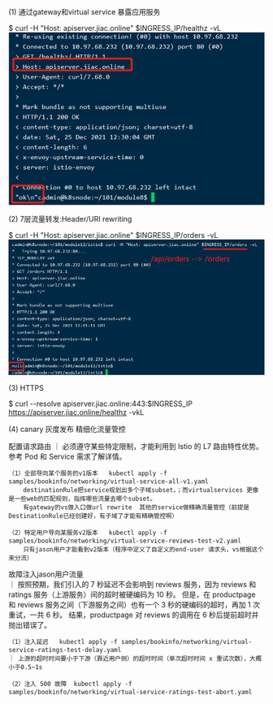 (1) 通过gateway和virtual service  暴露应用服务

$ curl -H "Host: apiserver.jiac.online" $INGRESS_IP/healthz -vL
![img_4.png](img_4.png)

(2) 7层流量转发:Header/URI rewriting

$ curl -H "Host: apiserver.jiac.online" $INGRESS_IP/orders -vL
![img_5.png](img_5.png)

(3) HTTPS

$ curl --resolve apiserver.jiac.online:443:$INGRESS_IP https://apiserver.jiac.online/healthz -vkL

(4) canary 灰度发布 精细化流量管控

配置请求路由
｜ 必须遵守某些特定限制，才能利用到 Istio 的 L7 路由特性优势。参考 Pod 和 Service 需求了解详情。

    （1）全部导向某个服务的v1版本   kubectl apply -f samples/bookinfo/networking/virtual-service-all-v1.yaml
        destinationRule把service规划出多个子域subset，；而virtualservices 更像是一些web的匹配规则，指挥哪些流量去哪个subset。
        有gateway的vs做入口做url rewrite  其他的service做精确流量管控（前提是DestinationRule已经创建好，有子域了才能有精确管控啊）
        
    （2）特定用户导向某服务v2版本   kubectl apply -f samples/bookinfo/networking/virtual-service-reviews-test-v2.yaml
        只有jason用户才能看到v2版本（程序中定义了自定义的end-user 请求头，vs根据这个来分流）


故障注入jason用户流量   
｜ 按照预期，我们引入的 7 秒延迟不会影响到 reviews 服务，因为 reviews 和 ratings 服务（上游服务）间的超时被硬编码为 10 秒。 但是，在 productpage 和 reviews 服务之间（下游服务之间）也有一个 3 秒的硬编码的超时，再加 1 次重试，一共 6 秒。 结果，productpage 对 reviews 的调用在 6 秒后提前超时并抛出错误了。

    （1）注入延迟   kubectl apply -f samples/bookinfo/networking/virtual-service-ratings-test-delay.yaml
    ｜ 上游的超时时间要小于下游（靠近用户侧）的超时时间（单次超时时间 x 重试次数），大概小于0.5~1s
    
    （2）注入 500 故障  kubectl apply -f samples/bookinfo/networking/virtual-service-ratings-test-abort.yaml

